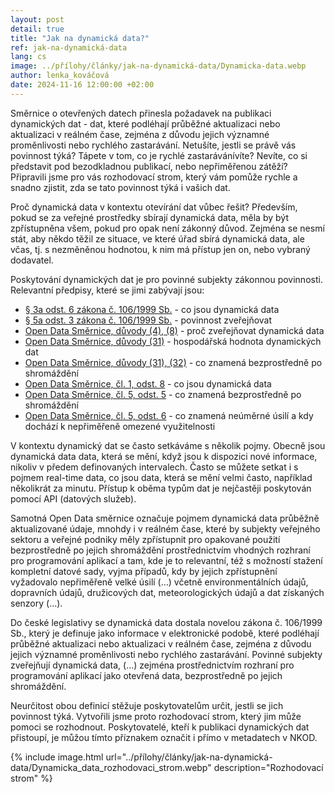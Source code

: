 ```yaml
--- 
layout: post 
detail: true 
title: "Jak na dynamická data?"
ref: jak-na-dynamická-data
lang: cs 
image: ../přílohy/články/jak-na-dynamická-data/Dynamicka-data.webp
author: lenka_kováčová
date: 2024-11-16 12:00:00 +02:00 
--- 
```

Směrnice o otevřených datech přinesla požadavek na publikaci dynamických dat - dat, které podléhají průběžné aktualizaci nebo aktualizaci v reálném čase, zejména z důvodu jejich významné proměnlivosti nebo rychlého zastarávání.
 Netušíte, jestli se právě vás povinnost týká? 
 Tápete v tom, co je rychlé zastarávánívíte?
 Nevíte, co si představit pod bezodkladnou publikací, nebo nepřiměřenou zátěží? 
 Připravili jsme pro vás rozhodovací strom, který vám  pomůže rychle a snadno zjistit, zda se tato povinnost týká i vašich dat. 

 <!--more-->

Proč dynamická data v kontextu otevírání dat vůbec řešit? Především, pokud se za veřejné prostředky sbírají dynamická data, měla by být zpřístupněna všem, pokud pro opak není zákonný důvod. 
Zejména se nesmí stát, aby někdo těžil ze situace, ve které úřad sbírá dynamická data, ale včas, tj. s nezměněnou hodnotou, k nim má přístup jen on, nebo vybraný dodavatel.

Poskytování dynamických dat je pro povinné subjekty zákonnou povinnosti. Relevantní předpisy, které se jimi zabývají jsou:
- [§ 3a odst. 6 zákona  č. 106/1999 Sb.] - co jsou dynamická data
- [§ 5a odst. 3 zákona  č. 106/1999 Sb.] - povinnost zveřejňovat
- [Open Data Směrnice, důvody (4), (8)] - proč zveřejňovat dynamická data
- [Open Data Směrnice, důvody (31)] - hospodářská hodnota dynamických dat
- [Open Data Směrnice, důvody (31), (32)] - co znamená bezprostředně po shromáždění
- [Open Data Směrnice, čl. 1, odst. 8] - co jsou dynamická data
- [Open Data Směrnice, čl. 5, odst. 5] - co znamená bezprostředně po shromáždění
- [Open Data Směrnice, čl. 5, odst. 6] - co znamená neúměrné úsilí a kdy dochází k nepřiměřeně omezené využitelnosti

V kontextu dynamický dat se často setkáváme s několik pojmy. 
Obecně jsou dynamická data data, která se mění, když jsou k dispozici nové informace, nikoliv v předem definovaných intervalech.
Často se můžete setkat i s pojmem real-time data, co jsou data, která se mění velmi často, například několikrát za minutu.
Přístup k oběma typům dat je nejčastěji poskytován pomocí API (datových služeb).

Samotná Open Data směrnice označuje pojmem dynamická data průběžně aktualizované údaje, mnohdy i v reálném čase, které by subjekty veřejného sektoru a veřejné podniky měly zpřístupnit pro opakované použití bezprostředně po jejich shromáždění prostřednictvím vhodných rozhraní pro programování aplikací a tam, kde je to relevantní, též s možností stažení kompletní datové sady, vyjma případů, kdy by jejich zpřístupnění vyžadovalo nepřiměřeně velké úsilí (…) včetně environmentálních údajů, dopravních údajů, družicových dat, meteorologických údajů a dat získaných senzory (…).

Do české legislativy se dynamická data dostala novelou zákona č. 106/1999 Sb., který je definuje jako informace v elektronické podobě, které podléhají průběžné aktualizaci nebo aktualizaci v reálném čase, zejména z důvodu jejich významné proměnlivosti nebo rychlého zastarávání.
Povinné subjekty zveřejňují dynamická data, (…) zejména prostřednictvím rozhraní pro programování aplikací jako otevřená data, bezprostředně po jejich shromáždění. 

Neurčitost obou definicí stěžuje poskytovatelům určit, jestli se jich povinnost týká.
Vytvořili jsme proto rozhodovací strom, který jim může pomoci se rozhodnout.
Poskytovatelé, kteří k publikaci dynamických dat přistoupí, je můžou tímto příznakem označit i přímo v metadatech v NKOD. 

{% include image.html url="../přílohy/články/jak-na-dynamická-data/Dynamicka_data_rozhodovaci_strom.webp" description="Rozhodovací strom" %}


[§ 3a odst. 6 zákona  č. 106/1999 Sb.]: https://www.e-sbirka.cz/eli/cz/sb/1999/106/2024-01-01/dokument/norma/cast_1/par_3a/odst_6 "§ 3a odst. 6 zákona  č. 106/1999 Sb."
[§ 5a odst. 3 zákona  č. 106/1999 Sb.]: https://www.e-sbirka.cz/eli/cz/sb/1999/106/2024-01-01/dokument/norma/cast_1/par_5a/odst_3 "§ 5a odst. 3 zákona  č. 106/1999 Sb."
[Open Data Směrnice, důvody (4), (8)]: https://eur-lex.europa.eu/legal-content/CS/TXT/HTML/?uri=CELEX:32019L1024 "Open Data Směrnice, důvody (4), (8)"
[Open Data Směrnice, důvody (31)]: https://eur-lex.europa.eu/legal-content/CS/TXT/HTML/?uri=CELEX:32019L1024 "Open Data Směrnice, důvody (31)"
[Open Data Směrnice, důvody (31), (32)]: https://eur-lex.europa.eu/legal-content/CS/TXT/HTML/?uri=CELEX:32019L1024 "Open Data Směrnice, důvody (31), (32)"
[Open Data Směrnice, čl. 1, odst. 8]: https://eur-lex.europa.eu/legal-content/CS/TXT/HTML/?uri=CELEX:32019L1024 "Open Data Směrnice, čl. 1, odst. 8)"
[Open Data Směrnice, čl. 5, odst. 5]: https://eur-lex.europa.eu/legal-content/CS/TXT/HTML/?uri=CELEX:32019L1024 "Open Data Směrnice, čl. 5, odst. 5)"
[Open Data Směrnice, čl. 5, odst. 6]: https://eur-lex.europa.eu/legal-content/CS/TXT/HTML/?uri=CELEX:32019L1024 "Open Data Směrnice, čl. 5, odst. 6)"

